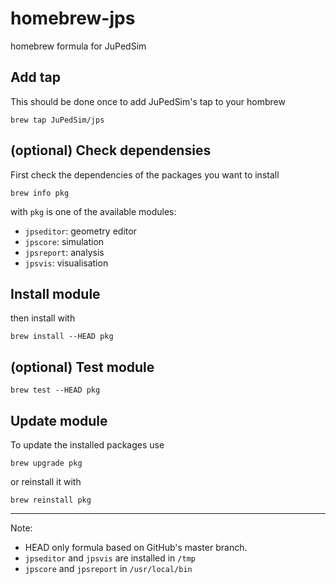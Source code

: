 # homebrew-jps
homebrew formula for JuPedSim

## Add tap

This should be done once to add JuPedSim's tap to your hombrew

```shell
brew tap JuPedSim/jps
```

## (optional) Check dependensies

First check the dependencies of the packages you want to install

```shell
brew info pkg
```

with `pkg` is one of the available modules:

- `jpseditor`: geometry editor
- `jpscore`: simulation
- `jpsreport`: analysis
- `jpsvis`: visualisation

## Install module

then install with

```shell
brew install --HEAD pkg
```

## (optional) Test module

```shell
brew test --HEAD pkg
```

## Update module

To update the installed packages use

```shell
brew upgrade pkg
```

or reinstall it with

```shell
brew reinstall pkg
```

----

Note:

- HEAD only formula based on GitHub's master branch.
- `jpseditor` and `jpsvis` are installed in `/tmp`
- `jpscore` and `jpsreport` in `/usr/local/bin`
